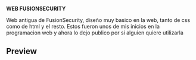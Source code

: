 **WEB FUSIONSECURITY**

Web antigua de FusionSecurity, diseño muy basico en la web, tanto de css como de html y el resto.
Estos fueron unos de mis inicios en la programacion web y ahora lo dejo publico por si alguien quiere
utilizarla

<h2>Preview</h2>
<img src:"https://user-images.githubusercontent.com/89801655/188434742-e369853a-064a-410e-87f0-26665389f1fd.png" />
